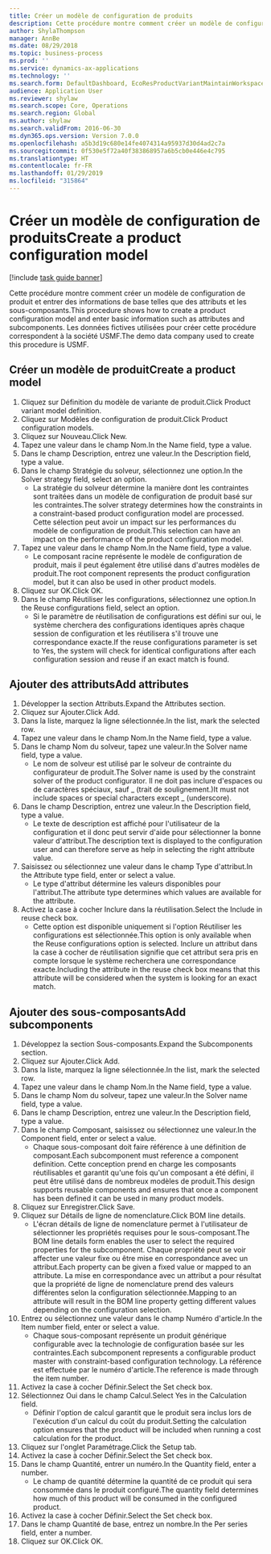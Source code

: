 ```yaml
---
title: Créer un modèle de configuration de produits
description: Cette procédure montre comment créer un modèle de configuration de produit et entrer des informations de base telles que des attributs et les sous-composants.
author: ShylaThompson
manager: AnnBe
ms.date: 08/29/2018
ms.topic: business-process
ms.prod: ''
ms.service: dynamics-ax-applications
ms.technology: ''
ms.search.form: DefaultDashboard, EcoResProductVariantMaintainWorkspace, PCProductConfigurationModelListPage, PCCreateProductConfigurationModel, PCProductConfigurationModelDetails, PCBOMLineDetails
audience: Application User
ms.reviewer: shylaw
ms.search.scope: Core, Operations
ms.search.region: Global
ms.author: shylaw
ms.search.validFrom: 2016-06-30
ms.dyn365.ops.version: Version 7.0.0
ms.openlocfilehash: a5b3d19c680e14fe4074314a95937d30d4ad2c7a
ms.sourcegitcommit: 0f530e5f72a40f383868957a6b5cb0e446e4c795
ms.translationtype: HT
ms.contentlocale: fr-FR
ms.lasthandoff: 01/29/2019
ms.locfileid: "315864"
---
```

# <a name="create-a-product-configuration-model"></a><span data-ttu-id="d7c2e-103">Créer un modèle de configuration de produits</span><span class="sxs-lookup"><span data-stu-id="d7c2e-103">Create a product configuration model</span></span>

[!include [task guide banner](../../includes/task-guide-banner.md)]

<span data-ttu-id="d7c2e-104">Cette procédure montre comment créer un modèle de configuration de produit et entrer des informations de base telles que des attributs et les sous-composants.</span><span class="sxs-lookup"><span data-stu-id="d7c2e-104">This procedure shows how to create a product configuration model and enter basic information such as attributes and subcomponents.</span></span> <span data-ttu-id="d7c2e-105">Les données fictives utilisées pour créer cette procédure correspondent à la société USMF.</span><span class="sxs-lookup"><span data-stu-id="d7c2e-105">The demo data company used to create this procedure is USMF.</span></span>


## <a name="create-a-product-model"></a><span data-ttu-id="d7c2e-106">Créer un modèle de produit</span><span class="sxs-lookup"><span data-stu-id="d7c2e-106">Create a product model</span></span>
1. <span data-ttu-id="d7c2e-107">Cliquez sur Définition du modèle de variante de produit.</span><span class="sxs-lookup"><span data-stu-id="d7c2e-107">Click Product variant model definition.</span></span>
2. <span data-ttu-id="d7c2e-108">Cliquez sur Modèles de configuration de produit.</span><span class="sxs-lookup"><span data-stu-id="d7c2e-108">Click Product configuration models.</span></span>
3. <span data-ttu-id="d7c2e-109">Cliquez sur Nouveau.</span><span class="sxs-lookup"><span data-stu-id="d7c2e-109">Click New.</span></span>
4. <span data-ttu-id="d7c2e-110">Tapez une valeur dans le champ Nom.</span><span class="sxs-lookup"><span data-stu-id="d7c2e-110">In the Name field, type a value.</span></span>
5. <span data-ttu-id="d7c2e-111">Dans le champ Description, entrez une valeur.</span><span class="sxs-lookup"><span data-stu-id="d7c2e-111">In the Description field, type a value.</span></span>
6. <span data-ttu-id="d7c2e-112">Dans le champ Stratégie du solveur, sélectionnez une option.</span><span class="sxs-lookup"><span data-stu-id="d7c2e-112">In the Solver strategy field, select an option.</span></span>
    * <span data-ttu-id="d7c2e-113">La stratégie du solveur détermine la manière dont les contraintes sont traitées dans un modèle de configuration de produit basé sur les contraintes.</span><span class="sxs-lookup"><span data-stu-id="d7c2e-113">The solver strategy determines how the constraints in a constraint-based product configuration model are processed.</span></span> <span data-ttu-id="d7c2e-114">Cette sélection peut avoir un impact sur les performances du modèle de configuration de produit.</span><span class="sxs-lookup"><span data-stu-id="d7c2e-114">This selection can have an impact on the performance of the product configuration model.</span></span>  
7. <span data-ttu-id="d7c2e-115">Tapez une valeur dans le champ Nom.</span><span class="sxs-lookup"><span data-stu-id="d7c2e-115">In the Name field, type a value.</span></span>
    * <span data-ttu-id="d7c2e-116">Le composant racine représente le modèle de configuration de produit, mais il peut également être utilisé dans d'autres modèles de produit.</span><span class="sxs-lookup"><span data-stu-id="d7c2e-116">The root component represents the product configuration model, but it can also be used in other product models.</span></span>  
8. <span data-ttu-id="d7c2e-117">Cliquez sur OK.</span><span class="sxs-lookup"><span data-stu-id="d7c2e-117">Click OK.</span></span>
9. <span data-ttu-id="d7c2e-118">Dans le champ Réutiliser les configurations, sélectionnez une option.</span><span class="sxs-lookup"><span data-stu-id="d7c2e-118">In the Reuse configurations field, select an option.</span></span>
    * <span data-ttu-id="d7c2e-119">Si le paramètre de réutilisation de configurations est défini sur oui, le système cherchera des configurations identiques après chaque session de configuration et les réutilisera s'il trouve une correspondance exacte.</span><span class="sxs-lookup"><span data-stu-id="d7c2e-119">If the reuse configurations parameter is set to Yes, the system will check for identical configurations after each configuration session and reuse if an exact match is found.</span></span>  

## <a name="add-attributes"></a><span data-ttu-id="d7c2e-120">Ajouter des attributs</span><span class="sxs-lookup"><span data-stu-id="d7c2e-120">Add attributes</span></span>
1. <span data-ttu-id="d7c2e-121">Développer la section Attributs.</span><span class="sxs-lookup"><span data-stu-id="d7c2e-121">Expand the Attributes section.</span></span>
2. <span data-ttu-id="d7c2e-122">Cliquez sur Ajouter.</span><span class="sxs-lookup"><span data-stu-id="d7c2e-122">Click Add.</span></span>
3. <span data-ttu-id="d7c2e-123">Dans la liste, marquez la ligne sélectionnée.</span><span class="sxs-lookup"><span data-stu-id="d7c2e-123">In the list, mark the selected row.</span></span>
4. <span data-ttu-id="d7c2e-124">Tapez une valeur dans le champ Nom.</span><span class="sxs-lookup"><span data-stu-id="d7c2e-124">In the Name field, type a value.</span></span>
5. <span data-ttu-id="d7c2e-125">Dans le champ Nom du solveur, tapez une valeur.</span><span class="sxs-lookup"><span data-stu-id="d7c2e-125">In the Solver name field, type a value.</span></span>
    * <span data-ttu-id="d7c2e-126">Le nom de solveur est utilisé par le solveur de contrainte du configurateur de produit.</span><span class="sxs-lookup"><span data-stu-id="d7c2e-126">The Solver name is used by the constraint solver of the product configurator.</span></span> <span data-ttu-id="d7c2e-127">Il ne doit pas inclure d'espaces ou de caractères spéciaux, sauf _ (trait de soulignement.)</span><span class="sxs-lookup"><span data-stu-id="d7c2e-127">It must not include spaces or special characters except _ (underscore).</span></span>  
6. <span data-ttu-id="d7c2e-128">Dans le champ Description, entrez une valeur.</span><span class="sxs-lookup"><span data-stu-id="d7c2e-128">In the Description field, type a value.</span></span>
    * <span data-ttu-id="d7c2e-129">Le texte de description est affiché pour l'utilisateur de la configuration et il donc peut servir d'aide pour sélectionner la bonne valeur d'attribut.</span><span class="sxs-lookup"><span data-stu-id="d7c2e-129">The description text is displayed to the configuration user and can therefore serve as help in selecting the right attribute value.</span></span>  
7. <span data-ttu-id="d7c2e-130">Saisissez ou sélectionnez une valeur dans le champ Type d'attribut.</span><span class="sxs-lookup"><span data-stu-id="d7c2e-130">In the Attribute type field, enter or select a value.</span></span>
    * <span data-ttu-id="d7c2e-131">Le type d'attribut détermine les valeurs disponibles pour l'attribut.</span><span class="sxs-lookup"><span data-stu-id="d7c2e-131">The attribute type determines which values are available for the attribute.</span></span>  
8. <span data-ttu-id="d7c2e-132">Activez la case à cocher Inclure dans la réutilisation.</span><span class="sxs-lookup"><span data-stu-id="d7c2e-132">Select the Include in reuse check box.</span></span>
    * <span data-ttu-id="d7c2e-133">Cette option est disponible uniquement si l'option Réutiliser les configurations est sélectionnée.</span><span class="sxs-lookup"><span data-stu-id="d7c2e-133">This option is only available when the Reuse configurations option is selected.</span></span> <span data-ttu-id="d7c2e-134">Inclure un attribut dans la case à cocher de réutilisation signifie que cet attribut sera pris en compte lorsque le système recherchera une correspondance exacte.</span><span class="sxs-lookup"><span data-stu-id="d7c2e-134">Including the attribute in the reuse check box means that this attribute will be considered when the system is looking for an exact match.</span></span>  

## <a name="add-subcomponents"></a><span data-ttu-id="d7c2e-135">Ajouter des sous-composants</span><span class="sxs-lookup"><span data-stu-id="d7c2e-135">Add subcomponents</span></span>
1. <span data-ttu-id="d7c2e-136">Développez la section Sous-composants.</span><span class="sxs-lookup"><span data-stu-id="d7c2e-136">Expand the Subcomponents section.</span></span>
2. <span data-ttu-id="d7c2e-137">Cliquez sur Ajouter.</span><span class="sxs-lookup"><span data-stu-id="d7c2e-137">Click Add.</span></span>
3. <span data-ttu-id="d7c2e-138">Dans la liste, marquez la ligne sélectionnée.</span><span class="sxs-lookup"><span data-stu-id="d7c2e-138">In the list, mark the selected row.</span></span>
4. <span data-ttu-id="d7c2e-139">Tapez une valeur dans le champ Nom.</span><span class="sxs-lookup"><span data-stu-id="d7c2e-139">In the Name field, type a value.</span></span>
5. <span data-ttu-id="d7c2e-140">Dans le champ Nom du solveur, tapez une valeur.</span><span class="sxs-lookup"><span data-stu-id="d7c2e-140">In the Solver name field, type a value.</span></span>
6. <span data-ttu-id="d7c2e-141">Dans le champ Description, entrez une valeur.</span><span class="sxs-lookup"><span data-stu-id="d7c2e-141">In the Description field, type a value.</span></span>
7. <span data-ttu-id="d7c2e-142">Dans le champ Composant, saisissez ou sélectionnez une valeur.</span><span class="sxs-lookup"><span data-stu-id="d7c2e-142">In the Component field, enter or select a value.</span></span>
    * <span data-ttu-id="d7c2e-143">Chaque sous-composant doit faire référence à une définition de composant.</span><span class="sxs-lookup"><span data-stu-id="d7c2e-143">Each subcomponent must reference a component definition.</span></span> <span data-ttu-id="d7c2e-144">Cette conception prend en charge les composants réutilisables et garantit qu'une fois qu'un composant a été défini, il peut être utilisé dans de nombreux modèles de produit.</span><span class="sxs-lookup"><span data-stu-id="d7c2e-144">This design supports reusable components and ensures that once a component has been defined it can be used in many product models.</span></span>  
8. <span data-ttu-id="d7c2e-145">Cliquez sur Enregistrer.</span><span class="sxs-lookup"><span data-stu-id="d7c2e-145">Click Save.</span></span>
9. <span data-ttu-id="d7c2e-146">Cliquez sur Détails de ligne de nomenclature.</span><span class="sxs-lookup"><span data-stu-id="d7c2e-146">Click BOM line details.</span></span>
    * <span data-ttu-id="d7c2e-147">L'écran détails de ligne de nomenclature permet à l'utilisateur de sélectionner les propriétés requises pour le sous-composant.</span><span class="sxs-lookup"><span data-stu-id="d7c2e-147">The BOM line details form enables the user to select the required properties for the subcomponent.</span></span> <span data-ttu-id="d7c2e-148">Chaque propriété peut se voir affecter une valeur fixe ou être mise en correspondance avec un attribut.</span><span class="sxs-lookup"><span data-stu-id="d7c2e-148">Each property can be given a fixed value or mapped to an attribute.</span></span> <span data-ttu-id="d7c2e-149">La mise en correspondance avec un attribut a pour résultat que la propriété de ligne de nomenclature prend des valeurs différentes selon la configuration sélectionnée.</span><span class="sxs-lookup"><span data-stu-id="d7c2e-149">Mapping to an attribute will result in the BOM line property getting different values depending on the configuration selection.</span></span>  
10. <span data-ttu-id="d7c2e-150">Entrez ou sélectionnez une valeur dans le champ Numéro d'article.</span><span class="sxs-lookup"><span data-stu-id="d7c2e-150">In the Item number field, enter or select a value.</span></span>
    * <span data-ttu-id="d7c2e-151">Chaque sous-composant représente un produit générique configurable avec la technologie de configuration basée sur les contraintes.</span><span class="sxs-lookup"><span data-stu-id="d7c2e-151">Each subcomponent represents a configurable product master with constraint-based configuration technology.</span></span> <span data-ttu-id="d7c2e-152">La référence est effectuée par le numéro d'article.</span><span class="sxs-lookup"><span data-stu-id="d7c2e-152">The reference is made through the item number.</span></span>  
11. <span data-ttu-id="d7c2e-153">Activez la case à cocher Définir.</span><span class="sxs-lookup"><span data-stu-id="d7c2e-153">Select the Set check box.</span></span>
12. <span data-ttu-id="d7c2e-154">Sélectionnez Oui dans le champ Calcul.</span><span class="sxs-lookup"><span data-stu-id="d7c2e-154">Select Yes in the Calculation field.</span></span>
    * <span data-ttu-id="d7c2e-155">Définir l'option de calcul garantit que le produit sera inclus lors de l'exécution d'un calcul du coût du produit.</span><span class="sxs-lookup"><span data-stu-id="d7c2e-155">Setting the calculation option ensures that the product will be included when running a cost calculation for the product.</span></span>  
13. <span data-ttu-id="d7c2e-156">Cliquez sur l'onglet Paramétrage.</span><span class="sxs-lookup"><span data-stu-id="d7c2e-156">Click the Setup tab.</span></span>
14. <span data-ttu-id="d7c2e-157">Activez la case à cocher Définir.</span><span class="sxs-lookup"><span data-stu-id="d7c2e-157">Select the Set check box.</span></span>
15. <span data-ttu-id="d7c2e-158">Dans le champ Quantité, entrer un numéro.</span><span class="sxs-lookup"><span data-stu-id="d7c2e-158">In the Quantity field, enter a number.</span></span>
    * <span data-ttu-id="d7c2e-159">Le champ de quantité détermine la quantité de ce produit qui sera consommée dans le produit configuré.</span><span class="sxs-lookup"><span data-stu-id="d7c2e-159">The quantity field determines how much of this product will be consumed in the configured product.</span></span>  
16. <span data-ttu-id="d7c2e-160">Activez la case à cocher Définir.</span><span class="sxs-lookup"><span data-stu-id="d7c2e-160">Select the Set check box.</span></span>
17. <span data-ttu-id="d7c2e-161">Dans le champ Quantité de base, entrez un nombre.</span><span class="sxs-lookup"><span data-stu-id="d7c2e-161">In the Per series field, enter a number.</span></span>
18. <span data-ttu-id="d7c2e-162">Cliquez sur OK.</span><span class="sxs-lookup"><span data-stu-id="d7c2e-162">Click OK.</span></span>

